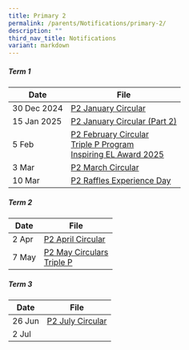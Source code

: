 ```yaml
---
title: Primary 2
permalink: /parents/Notifications/primary-2/
description: ""
third_nav_title: Notifications
variant: markdown
---
```

##### Term 1

| Date| File | 
| -------- | -------- |
|30 Dec 2024|[P2 January Circular](/files/Notification%202025/Pri%202/RGPS_N25_P2_001.pdf)|
|15 Jan 2025|[P2 January Circular (Part 2)](/files/Notification%202025/Pri%202/RGPS_N25_P2_003.pdf)|
|5 Feb|[P2 February Circular](/files/Notification%202025/Pri%202/P2.pdf)<br>[Triple P Program](/files/Notification%202025/Pri%201/Triple_P_PG_Notification_Indicate_Interest_2025_Flyer.pdf)<br>[Inspiring EL Award 2025](/files/Notification%202025/Pri%201/Inspiring_EL_Award_2025.pdf)|
|3 Mar|[P2 March Circular](/files/Notification%202025/Pri%202/RGPS_N25_P2_005.pdf)|
|10 Mar|[P2 Raffles Experience Day](/files/Notification%202025/Pri%202/P2_Raffles_Experience_Day_PG_2025_final__Consent_required_.pdf)|

##### Term 2

| Date| File | 
| -------- | -------- |
|2 Apr|[P2 April Circular](/files/Notification%202025/Pri%202/RGPS_N25_P2_009.pdf)|
|7 May|[P2 May Circulars](/files/Notification%202025/Pri%202/RGPS_N25_P2_010.pdf)<br>[Triple P](/files/Notification%202025/Pri%206/P1_P6_Triple_P_PG_Notification_Mid_Year_Indicate_Interest_Flyer.pdf)|

##### Term 3

| Date| File | 
| -------- | -------- |
|26 Jun|[P2 July Circular](/files/Notification%202025/Pri%202/RGPS_N25_P2_012.pdf)|
|2 Jul|
